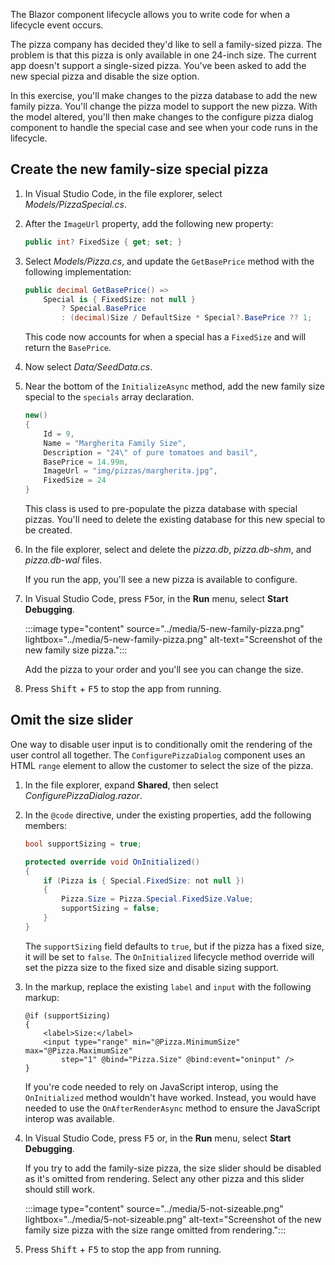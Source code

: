 The Blazor component lifecycle allows you to write code for when a lifecycle event occurs.

The pizza company has decided they'd like to sell a family-sized pizza. The problem is that this pizza is only available in one 24-inch size. The current app doesn't support a single-sized pizza. You've been asked to add the new special pizza and disable the size option.

In this exercise, you'll make changes to the pizza database to add the new family pizza. You'll change the pizza model to support the new pizza. With the model altered, you'll then make changes to the configure pizza dialog component to handle the special case and see when your code runs in the lifecycle.

## Create the new family-size special pizza

1. In Visual Studio Code, in the file explorer, select *Models/PizzaSpecial.cs*.
1. After the `ImageUrl` property, add the following new property:

    ```csharp
    public int? FixedSize { get; set; }
    ```

1. Select *Models/Pizza.cs*, and update the `GetBasePrice` method with the following implementation:

    ```csharp
    public decimal GetBasePrice() =>
        Special is { FixedSize: not null }
            ? Special.BasePrice
            : (decimal)Size / DefaultSize * Special?.BasePrice ?? 1;
    ```

    This code now accounts for when a special has a `FixedSize` and will return the `BasePrice`.

1. Now select *Data/SeedData.cs*.
1. Near the bottom of the `InitializeAsync` method, add the new family size special to the `specials` array declaration.

    ```csharp
    new()
    {
        Id = 9,
        Name = "Margherita Family Size",
        Description = "24\" of pure tomatoes and basil",
        BasePrice = 14.99m,
        ImageUrl = "img/pizzas/margherita.jpg",
        FixedSize = 24
    }
    ```

    This class is used to pre-populate the pizza database with special pizzas. You'll need to delete the existing database for this new special to be created.

1. In the file explorer, select and delete the *pizza.db*, *pizza.db-shm*, and *pizza.db-wal* files.

    If you run the app, you'll see a new pizza is available to configure.

1. In Visual Studio Code, press <kbd>F5</kbd>or, in the **Run** menu, select **Start Debugging**.

    :::image type="content" source="../media/5-new-family-pizza.png" lightbox="../media/5-new-family-pizza.png" alt-text="Screenshot of the new family size pizza.":::

    Add the pizza to your order and you'll see you can change the size.

1. Press <kbd>Shift</kbd> + <kbd>F5</kbd> to stop the app from running.

## Omit the size slider

One way to disable user input is to conditionally omit the rendering of the user control all together. The `ConfigurePizzaDialog` component uses an HTML `range` element to allow the customer to select the size of the pizza.

1. In the file explorer, expand **Shared**, then select *ConfigurePizzaDialog.razor*.
1. In the `@code` directive, under the existing properties, add the following members:

    ```csharp
    bool supportSizing = true;

    protected override void OnInitialized()
    {
        if (Pizza is { Special.FixedSize: not null })
        {
            Pizza.Size = Pizza.Special.FixedSize.Value;
            supportSizing = false;
        }
    }
    ```

    The `supportSizing` field defaults to `true`, but if the pizza has a fixed size, it will be set to `false`. The `OnInitialized` lifecycle method override will set the pizza size to the fixed size and disable sizing support.

1. In the markup, replace the existing `label` and `input` with the following markup:

    ```razor
    @if (supportSizing)
    {
        <label>Size:</label>
        <input type="range" min="@Pizza.MinimumSize" max="@Pizza.MaximumSize"
            step="1" @bind="Pizza.Size" @bind:event="oninput" />
    }
    ```

    If you're code needed to rely on JavaScript interop, using the `OnInitialized` method wouldn't have worked. Instead, you would have needed to use the `OnAfterRenderAsync` method to ensure the JavaScript interop was available.

1. In Visual Studio Code, press <kbd>F5</kbd> or, in the **Run** menu, select **Start Debugging**.

    If you try to add the family-size pizza, the size slider should be disabled as it's omitted from rendering. Select any other pizza and this slider should still work.

    :::image type="content" source="../media/5-not-sizeable.png" lightbox="../media/5-not-sizeable.png" alt-text="Screenshot of the new family size pizza with the size range omitted from rendering.":::

1. Press <kbd>Shift</kbd> + <kbd>F5</kbd> to stop the app from running.
